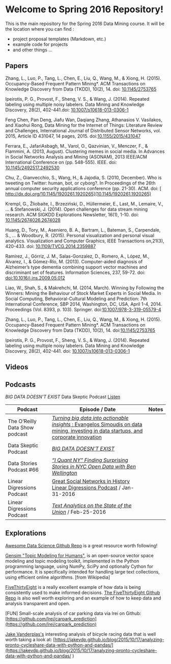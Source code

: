 # Welcome to Spring 2016 Repository!

This is the main repository for the Spring 2016 Data Mining course.  It will be the location where you can find :

* project proposal templates (Markdown, etc.)
* example code for projects
* and other things ...


## Papers

Zhang, L., Luo, P., Tang, L., Chen, E., Liu, Q., Wang, M., & Xiong, H. (2015). Occupancy-Based Frequent Pattern Mining*. ACM Transactions on Knowledge Discovery from Data (TKDD), 10(2), 14. doi: [10.1145/2753765](http://dx.doi.org/10.1145/2753765)

Ipeirotis, P. G., Provost, F., Sheng, V. S., & Wang, J. (2014). Repeated labeling using multiple noisy labelers. Data Mining and Knowledge Discovery, 28(2), 402-441.doi: [10.1007/s10618-013-0306-1](http://dx.doi.org/10.1007/s10618-013-0306-1)


Feng Chen, Pan Deng, Jiafu Wan, Daqiang Zhang, Athanasios V. Vasilakos, and Xiaohui Rong, Data Mining for the Internet of Things: Literature Review and Challenges, International Journal of Distributed Sensor Networks, vol. 2015, Article ID 431047, 14 pages, 2015. doi:[10.1155/2015/431047](http://www.hindawi.com/journals/ijdsn/2015/431047/
)


Ferrara, E., JafariAsbagh, M., Varol, O., Qazvinian, V., Menczer, F., & Flammini, A. (2013, August). Clustering memes in social media. In Advances in Social Networks Analysis and Mining (ASONAM), 2013 IEEE/ACM International Conference on (pp. 548-555). IEEE.
doi: [10.1145/2492517.2492530](http://dx.doi.org/10.1145/2492517.2492530)

Chu, Z., Gianvecchio, S., Wang, H., & Jajodia, S. (2010, December). Who is tweeting on Twitter: human, bot, or cyborg?. In Proceedings of the 26th annual computer security applications conference (pp. 21-30). ACM. doi: [
http://dx.doi.org/10.1145/1920261.1920265](10.1145/1920261.1920265)


Krempl, G., Žliobaite, I., Brzeziński, D., Hüllermeier, E., Last, M., Lemaire, V., ... & Stefanowski, J. (2014). Open challenges for data stream mining research. ACM SIGKDD Explorations Newsletter, 16(1), 1-10. doi:
[10.1145/2674026.2674028](http://dx.doi.org/10.1145/2674026.2674028)

Huang, D., Tory, M., Aseniero, B. A., Bartram, L., Bateman, S., Carpendale, S., ... & Woodbury, R. (2015). Personal visualization and personal visual analytics. Visualization and Computer Graphics, IEEE Transactions on,21(3), 420-433. doi: [10.1109/TVCG.2014.2359887](http://dx.doi.org/10.1109/TVCG.2014.2359887)

Ramírez, J., Górriz, J. M., Salas-Gonzalez, D., Romero, A., López, M., Álvarez, I., & Gómez-Río, M. (2013). Computer-aided diagnosis of Alzheimer’s type dementia combining support vector machines and discriminant set of features. Information Sciences, 237, 59-72. doi: [doi:10.1016/j.ins.2009.05.012](http://www.sciencedirect.com/science/article/pii/S0020025509002291)

Liao, W., Shah, S., & Makrehchi, M. (2014, March). Winning by Following the Winners: Mining the Behaviour of Stock Market Experts in Social Media. In Social Computing, Behavioral-Cultural Modeling and Prediction: 7th International Conference, SBP 2014, Washington, DC, USA, April 1-4, 2014. Proceedings (Vol. 8393, p. 103). Springer. doi:[10.1007/978-3-319-05579-4](http://link.springer.com/book/10.1007/978-3-319-05579-4#page=114)

Zhang, L., Luo, P., Tang, L., Chen, E., Liu, Q., Wang, M., & Xiong, H. (2015). Occupancy-Based Frequent Pattern Mining*. ACM Transactions on Knowledge Discovery from Data (TKDD), 10(2), 14. doi:[10.1145/2753765](http://dx.doi.org/10.1145/2753765)

Ipeirotis, P. G., Provost, F., Sheng, V. S., & Wang, J. (2014). Repeated labeling using multiple noisy labelers. Data Mining and Knowledge Discovery, 28(2), 402-441. doi: [10.1007/s10618-013-0306-1](http://dx.doi.org/10.1007/s10618-013-0306-1)


## Videos

## Podcasts

*BIG DATA DOESN'T EXIST* Data Skeptic Podcast [Listen](http://dataskeptic.com/epnotes/big-data-doesnt-exist.php)

| Podcast | Episode / Date |  Notes |
|---------|----------------|--------|
|   The O’Reilly Data Show podcast      | [*Turning big data into actionable insights* : Evangelos Simoudis on data mining, investing in data startups, and corporate innovation](http://radar.oreilly.com/2015/10/turning-big-data-into-actionable-insights.html)         |
|   Data Skeptic Podcast      |  [*BIG DATA DOESN'T EXIST*](http://dataskeptic.com/epnotes/big-data-doesnt-exist.php)     |       |
|    Data Stories Podcast #66     | [*“I Quant NY” Finding Surprising Stories in NYC Open Data with Ben Wellington*](http://datastori.es/66-iquantnyc/) |       |
| Linear Digressions Podcast | [Great Social Networks in History Linear Digressions Podcast](https://soundcloud.com/linear-digressions/great-social-networks-in-history?in=linear-digressions/sets/linear-digressions) / Jan-31-2016 | |
| Linear Digressions Podcast | [*Text Analytics on the State of the Union*](http://podplayer.net/#/?id=12478161)  / Feb-25-2016 | |

## Explorations

[Awesome Data Science Github Repo](https://github.com/okulbilisim/awesome-datascience) is  a great resource worth following!


[Gensim "Topic Modeling for Humans"](http://radimrehurek.com/gensim/), is an open-source vector space modeling and topic modeling toolkit, implemented in the Python programming language, using NumPy, SciPy and optionally Cython for performance. It is specifically intended for handling large text collections, using efficient online algorithms. [from Wikipedia]

[FiveThirtyEight](http://fivethirtyeight.com/) is a really excellent example of how data is being consistently used to make informed decisions. [The FiveThirtyEight Github Repo](https://github.com/fivethirtyeight) is also well worth exploring and an example of how to keep data and analysis transparent and open.

[FUN] Small-scale analysis of car parking data via lrei on Github:
[https://github.com/lrei/carpark_prediction](https://github.com/lrei/carpark_prediction)

[Jake Vanderplas's](https://jakevdp.github.io) interesting analysis of bicycle racing data that is well worth taking a look at:
[https://jakevdp.github.io/blog/2015/10/17/analyzing-pronto-cycleshare-data-with-python-and-pandas/](https://jakevdp.github.io/blog/2015/10/17/analyzing-pronto-cycleshare-data-with-python-and-pandas/
)